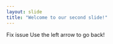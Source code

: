 ```yaml
---
layout: slide
title: "Welcome to our second slide!"
---
```

Fix issue
Use the left arrow to go back!
